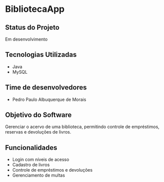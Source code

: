 #  BibliotecaApp  

## Status do Projeto  
Em desenvolvimento   

## Tecnologias Utilizadas  
- Java  
- MySQL  

## Time de desenvolvedores
-  Pedro Paulo Albuquerque de Morais

## Objetivo do Software  
Gerenciar o acervo de uma biblioteca, permitindo controle de empréstimos, reservas e devoluções de livros.  

## Funcionalidades  
- Login com níveis de acesso  
- Cadastro de livros  
- Controle de empréstimos e devoluções  
- Gerenciamento de multas  